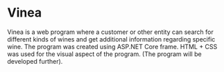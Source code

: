 # Vinea
Vinea is a web program where a customer or other entity can search for different kinds of wines and get additional information regarding specific wine. The program was created using ASP.NET Core frame. HTML + CSS was used for the visual aspect of the program. (The program will be developed further). 



